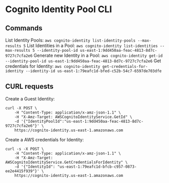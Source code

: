 # Cognito Identity Pool CLI

## Commands
List Identity Pools: `aws cognito-identity list-identity-pools --max-results 5`
List Identities in a Pool: `aws cognito-identity list-identities --max-results 5 --identity-pool-id us-east-1:9dd450aa-feac-4813-8d7c-9727c7cfa2e6`
Generate new Identity in a Pool: `aws cognito-identity get-id --identity-pool-id us-east-1:9dd450aa-feac-4813-8d7c-9727c7cfa2e6`
Get credentials for Identity: `aws cognito-identity get-credentials-for-identity --identity-id us-east-1:79eafc1d-bfed-c52b-54c7-6597de703dfe`

## CURL requests
Create a Guest Identity:
```shell
curl -X POST \
	-H "Content-Type: application/x-amz-json-1.1" \
	-H "X-Amz-Target: AWSCognitoIdentityService.GetId" \
	-d '{"IdentityPoolId":"us-east-1:9dd450aa-feac-4813-8d7c-9727c7cfa2e6"}' \
	https://cognito-identity.us-east-1.amazonaws.com
```

Create a AWS credentials for Identity:
```shell
curl -s -X POST \
	-H "Content-Type: application/x-amz-json-1.1" \
	-H "X-Amz-Target: AWSCognitoIdentityService.GetCredentialsForIdentity" \
	-d '{"IdentityId": "us-east-1:79eafc1d-bfcb-c957-0873-ee2e4415f939"}' \
	https://cognito-identity.us-east-1.amazonaws.com
```
